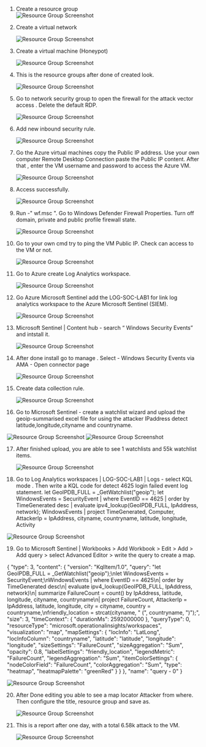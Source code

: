 1. Create a resource group  
![Resource Group Screenshot](../Document_Images/image15.png)

2. Create a virtual network

   ![Resource Group Screenshot](../Document_Images/image3.png)

3. Create a virtual machine (Honeypot)
   
   ![Resource Group Screenshot](../Document_Images/image13.png)

4. This is the resource groups after done of created look.

   ![Resource Group Screenshot](../Document_Images/image22.png)

5. Go to network security group to open the firewall for the attack vector access . Delete the default RDP.

    ![Resource Group Screenshot](../Document_Images/image19A.png)

6. Add new inbound security rule.

    ![Resource Group Screenshot](../Document_Images/image6.png)

7. Go the Azure virtual machines copy the Public IP address. Use your own computer Remote Desktop Connection paste the Public IP content. After that , enter the VM username and password to access the Azure VM.

    ![Resource Group Screenshot](../Document_Images/image1.png)

8. Access successfully.

    ![Resource Group Screenshot](../Document_Images/image2.png)

9. Run -" wf.msc ". Go to Windows Defender Firewall Properties. Turn off domain, private and public profile firewall state.

    ![Resource Group Screenshot](../Document_Images/image21.png)

10. Go to your own cmd try to ping the VM Public IP. Check can access to the VM or not.

     ![Resource Group Screenshot](../Document_Images/image5.png)

11. Go to Azure create Log Analytics workspace.

     ![Resource Group Screenshot](../Document_Images/image4.png)

12. Go Azure Microsoft Sentinel add the LOG-SOC-LAB1 for link log analytics workspace to the Azure Microsoft Sentinel (SIEM).

    ![Resource Group Screenshot](../Document_Images/image8.png)

13. Microsoft Sentinel | Content hub - search “ Windows Security Events” and intstall it.

    ![Resource Group Screenshot](../Document_Images/image17.png)

14. After done install go to manage . Select - Windows Security Events via AMA - Open connector page

    ![Resource Group Screenshot](../Document_Images/image14.png)

15. Create data collection rule. 

    ![Resource Group Screenshot](../Document_Images/image9.png)

16. Go to Microsoft Sentinel - create a watchlist wizard and upload the geoip-summarised excel file for using the attacker IPaddress detect latitude,longitude,cityname and countryname.

   ![Resource Group Screenshot](../Document_Images/image12.png)
   ![Resource Group Screenshot](../Document_Images/image16.png)

17. After finished upload, you are able to see 1 watchlists and 55k watchlist items.

    ![Resource Group Screenshot](../Document_Images/image11.png)

18. Go to Log Analytics workspaces | LOG-SOC-LAB1 | Logs - select KQL mode . Then write a KQL code for detect 4625 login failed event log statement.
let GeoIPDB_FULL = _GetWatchlist("geoip"); let WindowsEvents = SecurityEvent 
| where EventID == 4625 
| order by TimeGenerated desc 
| evaluate ipv4_lookup(GeoIPDB_FULL, IpAddress, network); WindowsEvents 
| project TimeGenerated, Computer, AttackerIp = IpAddress, cityname, countryname, latitude, longitude, Activity

   ![Resource Group Screenshot](../Document_Images/image7.png)

19. Go to Microsoft Sentinel | Workbooks > Add Workbook > Edit > Add > Add query > select Advanced Editor > write the query to create a map.

{
	"type": 3,
	"content": {
	"version": "KqlItem/1.0",
	"query": "let GeoIPDB_FULL = _GetWatchlist(\"geoip\");\nlet WindowsEvents = SecurityEvent;\nWindowsEvents | where EventID == 4625\n| order by TimeGenerated desc\n| evaluate ipv4_lookup(GeoIPDB_FULL, IpAddress, network)\n| summarize FailureCount = count() by IpAddress, latitude, longitude, cityname, countryname\n| project FailureCount, AttackerIp = IpAddress, latitude, longitude, city = cityname, country = countryname,\nfriendly_location = strcat(cityname, \" (\", countryname, \")\");",
	"size": 3,
	"timeContext": {
		"durationMs": 2592000000
	},
	"queryType": 0,
	"resourceType": "microsoft.operationalinsights/workspaces",
	"visualization": "map",
	"mapSettings": {
		"locInfo": "LatLong",
		"locInfoColumn": "countryname",
		"latitude": "latitude",
		"longitude": "longitude",
		"sizeSettings": "FailureCount",
		"sizeAggregation": "Sum",
		"opacity": 0.8,
		"labelSettings": "friendly_location",
		"legendMetric": "FailureCount",
		"legendAggregation": "Sum",
		"itemColorSettings": {
		"nodeColorField": "FailureCount",
		"colorAggregation": "Sum",
		"type": "heatmap",
		"heatmapPalette": "greenRed"
		}
	}
	},
	"name": "query - 0"
}

   ![Resource Group Screenshot](../Document_Images/image10.png)

20. After Done editing you able to see a map locator Attacker from where. Then configure the title, resource group and save as.

     ![Resource Group Screenshot](../Document_Images/image18.png)
     
21. This is a report after one day, with a total 6.58k attack to the VM.

     ![Resource Group Screenshot](../Document_Images/image20.png)         
